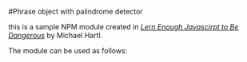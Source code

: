 #Phrase object with palindrome detector

this is a sample NPM module created in [*Lern Enough Javascirpt to Be Dangerous*](https://www.learnenough.com/javascript-tutorial) by Michael Hartl.

The module can be used as follows:
